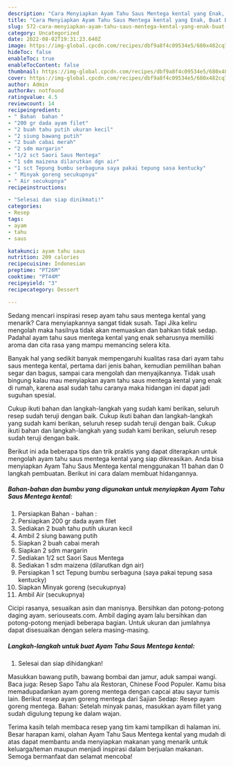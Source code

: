 ```yaml
---
description: "Cara Menyiapkan Ayam Tahu Saus Mentega kental yang Enak, Buat Buka Puasa}"
title: "Cara Menyiapkan Ayam Tahu Saus Mentega kental yang Enak, Buat Buka Puasa}"
slug: 572-cara-menyiapkan-ayam-tahu-saus-mentega-kental-yang-enak-buat-buka-puasa
category: Uncategorized
date: 2022-08-02T19:31:23.640Z
image: https://img-global.cpcdn.com/recipes/dbf9a8f4c09534e5/680x482cq70/ayam-tahu-saus-mentega-kental-foto-resep-utama.jpg
hideToc: false
enableToc: true
enableTocContent: false
thumbnail: https://img-global.cpcdn.com/recipes/dbf9a8f4c09534e5/680x482cq70/ayam-tahu-saus-mentega-kental-foto-resep-utama.jpg
cover: https://img-global.cpcdn.com/recipes/dbf9a8f4c09534e5/680x482cq70/ayam-tahu-saus-mentega-kental-foto-resep-utama.jpg
author: Admin
authorAv: notfound
ratingvalue: 4.5
reviewcount: 14
recipeingredient:
- " Bahan  bahan "
- "200 gr dada ayam filet"
- "2 buah tahu putih ukuran kecil"
- "2 siung bawang putih"
- "2 buah cabai merah"
- "2 sdm margarin"
- "1/2 sct Saori Saus Mentega"
- "1 sdm maizena dilarutkan dgn air"
- "1 sct Tepung bumbu serbaguna saya pakai tepung sasa kentucky"
- " Minyak goreng secukupnya"
- " Air secukupnya"
recipeinstructions:

- "Selesai dan siap dinikmati!"
categories:
- Resep
tags:
- ayam
- tahu
- saus

katakunci: ayam tahu saus 
nutrition: 209 calories
recipecuisine: Indonesian
preptime: "PT26M"
cooktime: "PT44M"
recipeyield: "3"
recipecategory: Dessert

---
```



Sedang mencari inspirasi resep ayam tahu saus mentega kental yang menarik? Cara menyiapkannya sangat tidak susah. Tapi Jika keliru mengolah maka hasilnya tidak akan memuaskan dan bahkan tidak sedap. Padahal ayam tahu saus mentega kental yang enak seharusnya memiliki aroma dan cita rasa yang mampu memancing selera kita.


Banyak hal yang sedikit banyak mempengaruhi kualitas rasa dari ayam tahu saus mentega kental, pertama dari jenis bahan, kemudian pemilihan bahan segar dan bagus, sampai cara mengolah dan menyajikannya. Tidak usah bingung kalau mau menyiapkan ayam tahu saus mentega kental yang enak di rumah, karena asal sudah tahu caranya maka hidangan ini dapat jadi suguhan spesial.

Cukup ikuti bahan dan langkah-langkah yang sudah kami berikan, seluruh resep sudah teruji dengan baik. Cukup ikuti bahan dan langkah-langkah yang sudah kami berikan, seluruh resep sudah teruji dengan baik. Cukup ikuti bahan dan langkah-langkah yang sudah kami berikan, seluruh resep sudah teruji dengan baik.


Berikut ini ada beberapa tips dan trik praktis yang dapat diterapkan untuk mengolah ayam tahu saus mentega kental yang siap dikreasikan. Anda bisa menyiapkan Ayam Tahu Saus Mentega kental menggunakan 11 bahan dan 0 langkah pembuatan. Berikut ini cara dalam membuat hidangannya.

<!--inarticleads1-->

##### Bahan-bahan dan bumbu yang digunakan untuk menyiapkan Ayam Tahu Saus Mentega kental:

1. Persiapkan  Bahan - bahan :
1. Persiapkan 200 gr dada ayam filet
1. Sediakan 2 buah tahu putih ukuran kecil
1. Ambil 2 siung bawang putih
1. Siapkan 2 buah cabai merah
1. Siapkan 2 sdm margarin
1. Sediakan 1/2 sct Saori Saus Mentega
1. Sediakan 1 sdm maizena (dilarutkan dgn air)
1. Persiapkan 1 sct Tepung bumbu serbaguna (saya pakai tepung sasa kentucky)
1. Siapkan  Minyak goreng (secukupnya)
1. Ambil  Air (secukupnya)


Cicipi rasanya, sesuaikan asin dan manisnya. Bersihkan dan potong-potong daging ayam. seriouseats.com. Ambil daging ayam lalu bersihkan dan potong-potong menjadi beberapa bagian. Untuk ukuran dan jumlahnya dapat disesuaikan dengan selera masing-masing. 

<!--inarticleads2-->

##### Langkah-langkah untuk buat Ayam Tahu Saus Mentega kental:


1. Selesai dan siap dihidangkan!

Masukkan bawang putih, bawang bombai dan jamur, aduk sampai wangi. Baca juga: Resep Sapo Tahu ala Restoran, Chinese Food Populer. Kamu bisa memadupadankan ayam goreng mentega dengan capcai atau sayur tumis lain. Berikut resep ayam goreng mentega dari Sajian Sedap: Resep ayam goreng mentega. Bahan: Setelah minyak panas, masukkan ayam fillet yang sudah digulung tepung ke dalam wajan. 

Terima kasih telah membaca resep yang tim kami tampilkan di halaman ini. Besar harapan kami, olahan Ayam Tahu Saus Mentega kental yang mudah di atas dapat membantu anda menyiapkan makanan yang menarik untuk keluarga/teman maupun menjadi inspirasi dalam berjualan makanan. Semoga bermanfaat dan selamat mencoba!
